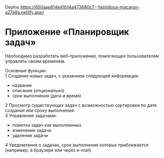 Deploy https://650aae814e41b14a473680c7--fastidious-macaron-a27a9a.netlify.app/  

# Приложение «Планировщик задач»	

Необходимо разработать веб-приложение, помогающее пользователям управлять своим временем.  

Основные функции:  
1 Создание новых задач, с указанием следующей информации:  
  - название   
  - описание (опционально)  
  - срок выполнения (дата и время)


2 Просмотр существующих задач с возможностью сортировки по дате создания или сроку выполнения.  
3 Управление задачами:  
  - пометка задач как выполненных  
  - изменение задачи  
  - удаление задачи


4 Уведомления о задачах, срок выполнения которых приближается (например, в браузере или через e-mail).  
